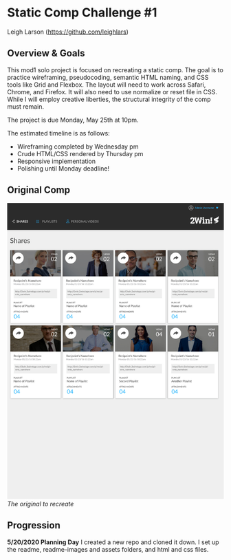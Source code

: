 # Static Comp Challenge #1
Leigh Larson 
(https://github.com/leighlars)

## Overview & Goals
This mod1 solo project is focused on recreating a static comp.
The goal is to practice wireframing, pseudocoding, semantic HTML naming, and CSS tools like Grid and Flexbox. The layout will need to work across Safari, Chrome, and Firefox. It will also need to use normalize or reset file in CSS. While I will employ creative liberties, the structural integrity of the comp must remain.

The project is due Monday, May 25th at 10pm.

The estimated timeline is as follows:
- Wireframing completed by Wednesday pm
- Crude HTML/CSS rendered by Thursday pm
- Responsive implementation
- Polishing until Monday deadline!

## Original Comp
![screenshot of original comp](/readme-images/original-comp.jpg)
*The original to recreate*

## Progression
**5/20/2020 Planning Day**
I created a new repo and cloned it down. I set up the readme, readme-images and assets folders, and html and css files. 
